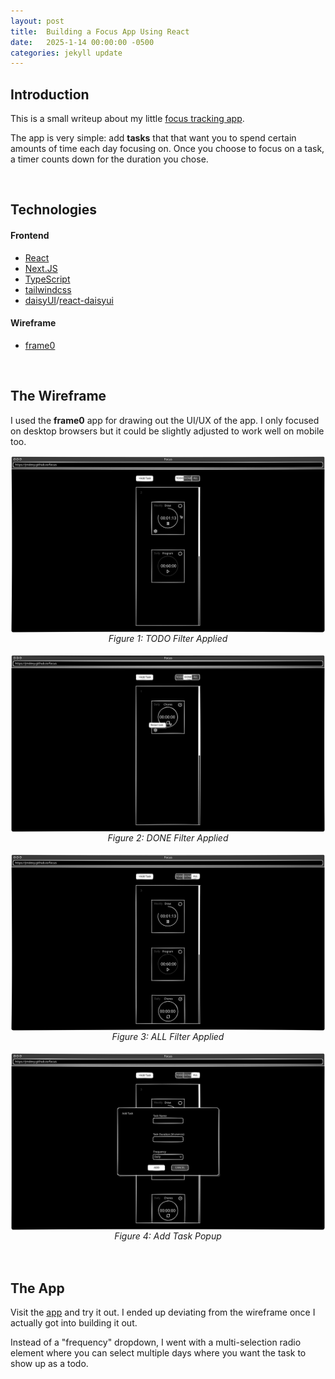 ```yaml
---
layout: post
title:  Building a Focus App Using React
date:   2025-1-14 00:00:00 -0500
categories: jekyll update
---
```


## **Introduction**
This is a small writeup about my little [focus tracking app](https://github.com/jmdevy/focus).

The app is very simple: add **tasks** that that want you to spend certain amounts of time each day focusing on. Once you choose to focus on a task, a timer counts down for the duration you chose.


<br>


## **Technologies**

#### **Frontend**
* [React](https://react.dev/)
* [Next.JS](https://nextjs.org/)
* [TypeScript](https://www.typescriptlang.org/)
* [tailwindcss](https://tailwindcss.com/)
* [daisyUI](https://daisyui.com/)/[react-daisyui](https://github.com/daisyui/react-daisyui)

#### **Wireframe**
* [frame0](https://frame0.app/)


<br>


## **The Wireframe**
I used the **frame0** app for drawing out the UI/UX of the app. I only focused on desktop browsers but it could be slightly adjusted to work well on mobile too.

<div style="flex:1; display:flex; justify-content:space-evenly; align-items:center; flex-flow:row">
    <img width="100%" src="/assets/2025-1-14-building-a-focus-app-using-react/wireframe_todo.svg" alt=""/>
</div>
<center><i>Figure 1: TODO Filter Applied</i></center>
<br>

<div style="flex:1; display:flex; justify-content:space-evenly; align-items:center; flex-flow:row">
    <img width="100%" src="/assets/2025-1-14-building-a-focus-app-using-react/wireframe_done.svg" alt=""/>
</div>
<center><i>Figure 2: DONE Filter Applied</i></center>
<br>

<div style="flex:1; display:flex; justify-content:space-evenly; align-items:center; flex-flow:row">
    <img width="100%" src="/assets/2025-1-14-building-a-focus-app-using-react/wireframe_all.svg" alt=""/>
</div>
<center><i>Figure 3: ALL Filter Applied</i></center>
<br>

<div style="flex:1; display:flex; justify-content:space-evenly; align-items:center; flex-flow:row">
    <img width="100%" src="/assets/2025-1-14-building-a-focus-app-using-react/wireframe_add_task.svg" alt=""/>
</div>
<center><i>Figure 4: Add Task Popup</i></center>
<br>


<br>


## **The App**
Visit the [app](https://jmdevy.github.io/focus/) and try it out. I ended up deviating from the wireframe once I actually got into building it out.

Instead of a "frequency" dropdown, I went with a multi-selection radio element where you can select multiple days where you want the task to show up as a todo.